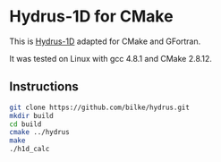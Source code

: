# Hydrus-1D for CMake

This is [Hydrus-1D](http://www.pc-progress.com/en/Default.aspx?hydrus-1d) adapted for CMake and GFortran.

It was tested on Linux with gcc 4.8.1 and CMake 2.8.12.

## Instructions

```bash
git clone https://github.com/bilke/hydrus.git
mkdir build
cd build
cmake ../hydrus
make
./h1d_calc
```
